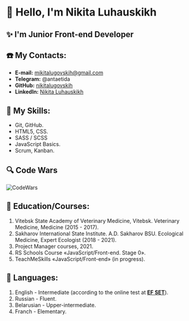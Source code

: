 # 👏 Hello, I'm Nikita Luhauskikh #

## ✨ I'm Junior Front-end Developer

## ☎️ My Contacts: ##
* **E-mail:** mikitalugovskih@gmail.com
* **Telegram:** @antaetida
* **GitHub:** [nikitalugovskih](https://github.com/nikitalugovskih)
* **LinkedIn:** [Nikita Luhauskikh](https://www.linkedin.com/in/nikita-luhauskikh-649034223/)

## 🔧 My Skills: ##
  * Git, GitHub.
  * HTML5, CSS.
  * SASS / SCSS
  * JavaScript Basics.
  * Scrum, Kanban.

## 🔍 Code Wars ##
![CodeWars](https://www.codewars.com/users/nikitalugovskih/badges/large)

## 📃 Education/Courses: ##
1. Vitebsk State Academy of Veterinary Medicine, Vitebsk. Veterinary Medicine, Medicine (2015 - 2017).
2. Sakharov International State Institute. A.D. Sakharov BSU. Ecological Medicine, Expert Ecologist (2018 - 2021).
3. Project Manager courses, 2021.
4. RS Schools Course «JavaScript/Front-end. Stage 0».
5. TeachMeSkills «JavaScript/Front-end» (in progress).

## 📗 Languages: ##
1. English - Intermediate (according to the online test at [**EF SET**](www.efset.org)).
2. Russian - Fluent.
3. Belarusian - Upper-intermediate.
4. Franch - Elementary.






